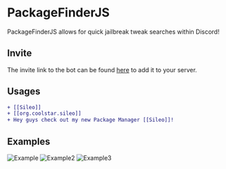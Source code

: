 # PackageFinderJS

PackageFinderJS allows for quick jailbreak tweak searches within Discord!

## Invite

The invite link to the bot can be found [here](https://discord.com/oauth2/authorize?client_id=779761768447737886&scope=bot&permissions=27712) to add it to your server.

## Usages

```diff
+ [[Sileo]]
+ [[org.coolstar.sileo]]
+ Hey guys check out my new Package Manager [[Sileo]]!
```
## Examples

![Example](https://i.imgur.com/WRyQbZA.png)
![Example2](https://i.imgur.com/nLp7JYc.png)
![Example3](https://i.imgur.com/irNJ4Hw.png)
